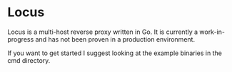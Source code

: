 # Locus

Locus is a multi-host reverse proxy written in Go. It is currently a
work-in-progress and has not been proven in a production environment.

If you want to get started I suggest looking at the example binaries
in the cmd directory.
